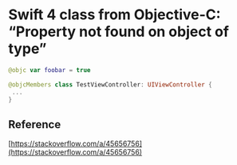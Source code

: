#  Swift 4 class from Objective-C: “Property not found on object of type”


   ```swift
   @objc var foobar = true

   @objcMembers class TestViewController: UIViewController {
    ...
   }
   ```

## Reference

[https://stackoverflow.com/a/45656756](https://stackoverflow.com/a/45656756)